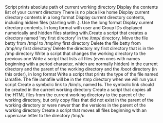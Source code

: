 Script prints absolute path of current working directory
Display the contents list of your current directory
There is no place like home
Display current directory contents in a long format
Display current directory contents, including hidden files (starting with .). Use the long format
Display current directory contents. In long format with user and Group IDs displayed numerically and hidden files starting with.Create a script that creates a directory named 'my first directory' in the /tmp/ directory.
Move the file betty from /tmp/ to /tmp/my first directory
Delete the file betty from /tmp/my first directory/
Delete the directory my first directory that is in the /tmp directory
Write a script that changes the working directory to the previous one
Write a script that lists all files (even ones with names beginning with a period character, which are normally hidden) in the current directory and the parent of the working directory and the /boot directory (in this order), in long format
Write a script that prints the type of the file named iamafile. The file iamafile will be in the /tmp directory when we will run your script
Create a symbolic link to /bin/ls, named __ls__. The symbolic link should be created in the current working directory
Create a script that copies all the HTML files from the current working directory to the parent of the working directory, but only copy files that did not exist in the parent of the working directory or were newer than the versions in the parent of the working directory
Create a script that moves all files beginning with an uppercase letter to the directory /tmp/u
